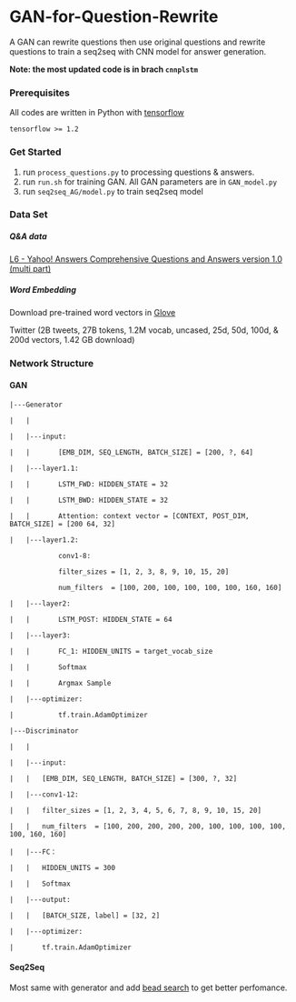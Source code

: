 # GAN-for-Question-Rewrite

A GAN can rewrite questions then use original questions and rewrite questions to train a seq2seq with CNN model for answer generation.

**Note: the most updated code is in brach `cnnplstm`** 

### Prerequisites

All codes are written in Python with [tensorflow](www.tensorflow.org)

```
tensorflow >= 1.2
```
### Get Started

1. run `process_questions.py` to processing questions & answers.
2. run `run.sh` for training GAN. All GAN parameters are in `GAN_model.py`
3. run `seq2seq_AG/model.py` to train seq2seq model

### Data Set

##### Q&A data

[L6 - Yahoo! Answers Comprehensive Questions and Answers version 1.0 (multi part)](https://webscope.sandbox.yahoo.com/catalog.php?datatype=l&guccounter=1)

##### Word Embedding

Download pre-trained word vectors in [Glove](https://nlp.stanford.edu/projects/glove/)

Twitter (2B tweets, 27B tokens, 1.2M vocab, uncased, 25d, 50d, 100d, & 200d vectors, 1.42 GB download)

### Network Structure

#### GAN

```
|---Generator

|	|

|	|---input:

|	|		[EMB_DIM, SEQ_LENGTH, BATCH_SIZE] = [200, ?, 64]

|	|---layer1.1:

|	|		LSTM_FWD: HIDDEN_STATE = 32

|	|		LSTM_BWD: HIDDEN_STATE = 32

|	|		Attention: context vector = [CONTEXT, POST_DIM, BATCH_SIZE] = [200 64, 32]

|	|---layer1.2:

			conv1-8:

			filter_sizes = [1, 2, 3, 8, 9, 10, 15, 20]

			num_filters  = [100, 200, 100, 100, 100, 100, 160, 160]

|	|---layer2:

|	|		LSTM_POST: HIDDEN_STATE = 64

|	|---layer3:

|	|		FC_1: HIDDEN_UNITS = target_vocab_size

|	|		Softmax

|	|		Argmax Sample

|	|---optimizer:

|			tf.train.AdamOptimizer

|---Discriminator

|	|

|	|---input:

|	|	[EMB_DIM, SEQ_LENGTH, BATCH_SIZE] = [300, ?, 32]

|	|---conv1-12:

|	|	filter_sizes = [1, 2, 3, 4, 5, 6, 7, 8, 9, 10, 15, 20]

|	|	num_filters  = [100, 200, 200, 200, 200, 100, 100, 100, 100, 100, 160, 160]

|	|---FC：

|	|	HIDDEN_UNITS = 300

|	|	Softmax

|	|---output:

|	|	[BATCH_SIZE, label] = [32, 2]

|	|---optimizer:

|		tf.train.AdamOptimizer
```



#### Seq2Seq

Most same with generator and add [bead search](https://arxiv.org/abs/1703.01619) to get better perfomance.




